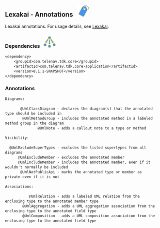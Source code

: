 ## Lexakai - Annotations &nbsp; ![](../documentation/images/tag-40.png)

Lexakai annotations. For usage details, see [Lexakai](../lexakai/README.md).

### Dependencies &nbsp; ![](../documentation/images/dependencies-40.png)

    <dependency>
        <groupId>com.telenav.tdk.core</groupId>
        <artifactId>com.telenav.tdk.core-application</artifactId>
        <version>8.1.1-SNAPSHOT</version>
    </dependency>

### Annotations


    Diagrams:

           @UmlClassDiagram - declares the diagram(s) that the annotated type should be included in
            @UmlMethodGroup - includes the annotated method in a labeled method group in the diagram
                   @UmlNote - adds a callout note to a type or method

    Visibility:

      @UmlExcludeSuperTypes - excludes the listed supertypes from all diagrams
          @UmlExcludeMember - excludes the annotated member
          @UmlIncludeMember - includes the annotated member, even if it wouldn't normally be included
           @UmlNotPublicApi - marks the annotated type or member as private even if it is not

    Associations:

               @UmlRelation - adds a labeled UML relation from the enclosing type to the annotated member type
            @UmlAggregation - adds a UML aggregation association from the enclosing type to the annotated field type
            @UmlComposition - adds a UML composition association from the enclosing type to the annotated field type
